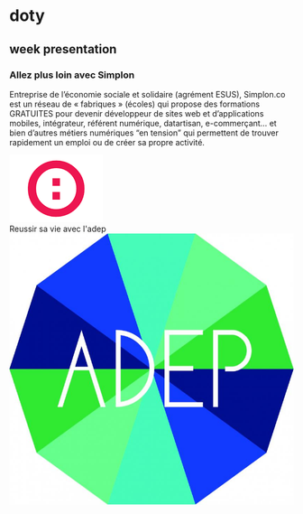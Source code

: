 # doty  
## week presentation  
### Allez plus loin avec Simplon 
Entreprise de l’économie sociale et solidaire (agrément ESUS), Simplon.co est un réseau de « fabriques » (écoles) qui propose des formations GRATUITES pour devenir développeur de sites web et d’applications mobiles, intégrateur, référent numérique, datartisan, e-commerçant… et bien d’autres métiers numériques “en tension” qui permettent de trouver rapidement un emploi ou de créer sa propre activité.  

![logo-simplon](simplon.png)  
Reussir sa vie avec l'adep
![logo-adep](logo-ADEP.jpg)  
